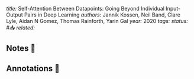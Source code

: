 *title:* Self-Attention Between Datapoints: Going Beyond Individual Input-Output Pairs in Deep Learning
*authors:* Jannik Kossen, Neil Band, Clare Lyle, Aidan N Gomez, Thomas Rainforth, Yarin Gal
*year:* 2020
*tags:* 
*status:* #📥
*related:*

## Notes 📍

## Annotations 📖